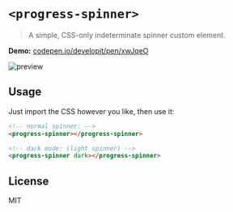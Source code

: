 # `<progress-spinner>`

> A simple, CSS-only indeterminate spinner custom element.

**Demo:** [codepen.io/developit/pen/xwJqeO](http://codepen.io/developit/pen/xwJqeO?editors=110)

![preview](https://i.gyazo.com/7c5ba4c44c7b0f6bbbc2c355af61385f.gif)

## Usage

Just import the CSS however you like, then use it:

```html
<!-- normal spinner: -->
<progress-spinner></progress-spinner>

<!-- dark mode: (light spinner) -->
<progress-spinner dark></progress-spinner>
```

## License

MIT
